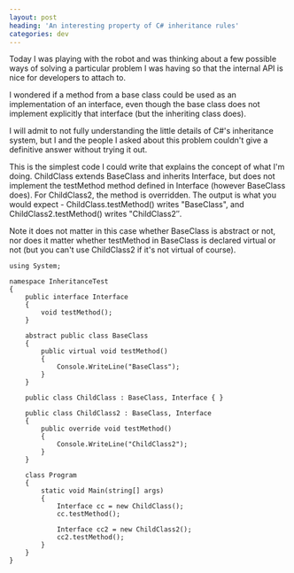 ```yaml
---
layout: post
heading: 'An interesting property of C# inheritance rules'
categories: dev
---
```


Today I was playing with the robot and was thinking about a few possible ways of solving a particular problem I was having so that the internal API is nice for developers to attach to.

I wondered if a method from a base class could be used as an implementation of an interface, even though the base class does not implement explicitly that interface (but the inheriting class does).

I will admit to not fully understanding the little details of C#'s inheritance system, but I and the people I asked about this problem couldn't give a definitive answer without trying it out.

This is the simplest code I could write that explains the concept of what I'm doing. ChildClass extends BaseClass and inherits Interface, but does not implement the testMethod method defined in Interface (however BaseClass does). For ChildClass2, the method is overridden. The output is what you would expect - ChildClass.testMethod() writes "BaseClass", and ChildClass2.testMethod() writes "ChildClass2″.

Note it does not matter in this case whether BaseClass is abstract or not, nor does it matter whether testMethod in BaseClass is declared virtual or not (but you can't use ChildClass2 if it's not virtual of course).

    using System;
    
    namespace InheritanceTest
    {
        public interface Interface
        {
            void testMethod();
        }
    
        abstract public class BaseClass
        {
            public virtual void testMethod()
            {
                Console.WriteLine("BaseClass");
            }
        }

        public class ChildClass : BaseClass, Interface { }

        public class ChildClass2 : BaseClass, Interface
        {
            public override void testMethod()
            {
                Console.WriteLine("ChildClass2");
            }
        }

        class Program
        {
            static void Main(string[] args)
            {
                Interface cc = new ChildClass();
                cc.testMethod();
    
                Interface cc2 = new ChildClass2();
                cc2.testMethod();
            }
        }
    }
